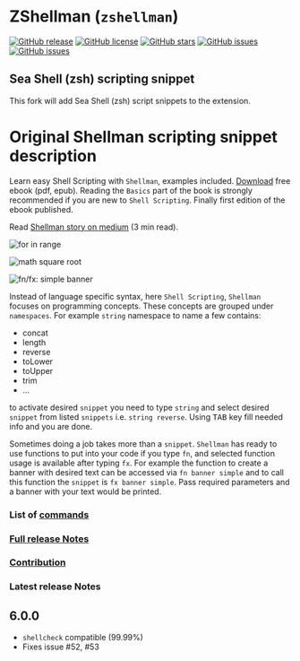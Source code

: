 # ZShellman (`zshellman`)

[![GitHub release](https://img.shields.io/github/release/Theile/zshellman.svg?style=plastic)](https://github.com/Theile/zshellman/releases)
[![GitHub license](https://img.shields.io/github/license/Theile/zshellman.svg?style=plastic)](https://github.com/Theile/zshellman/blob/master/LICENSE.md)
[![GitHub stars](https://img.shields.io/github/stars/Theile/zshellman.svg?style=plastic)](https://github.com/Theile/zshellman/stargazers)
[![GitHub issues](https://img.shields.io/github/forks/Theile/zshellman.svg?style=plastic)](https://github.com/Theile/zshellman/forks)
[![GitHub issues](https://img.shields.io/github/issues/Theile/zshellman.svg?style=plastic)](https://github.com/Theile/zshellman/issues)

## Sea Shell (zsh) scripting snippet

This fork will add Sea Shell (zsh) script snippets to the extension.

# Original Shellman scripting snippet description

Learn easy Shell Scripting with `Shellman`, examples included. [Download](https://github.com/yousefvand/shellman-ebook) free ebook (pdf, epub). Reading the `Basics` part of the book is strongly recommended if you are new to `Shell Scripting`. Finally first edition of the ebook published.

Read [Shellman story on medium](https://medium.com/@remisa.yousefvand/shellman-reborn-f2cc948ce3fc) (3 min read).

![for in range](images/for.gif)

![math square root](images/math.gif)

![fn/fx: simple banner](images/banner.gif)

Instead of language specific syntax, here `Shell Scripting`, `Shellman` focuses on programming concepts. These concepts are grouped under `namespaces`. For example `string` namespace to name a few contains:

- concat
- length
- reverse
- toLower
- toUpper
- trim
- ...

to activate desired `snippet` you need to type `string` and select desired `snippet` from listed `snippets` i.e. `string reverse`. Using <kbd>TAB</kbd> key fill needed info and you are done.

Sometimes doing a job takes more than a `snippet`. `Shellman` has ready to use functions to put into your code if you type `fn`, and selected function usage is available after typing `fx`. For example the function to create a banner with desired text can be accessed via `fn banner simple` and to call this function the `snippet` is `fx banner simple`. Pass required parameters and a banner with your text would be printed.

### List of [commands](COMMANDS.md)

### [Full release Notes](CHANGELOG.md)

### [Contribution](nsroot/README.md)

### Latest release Notes

## 6.0.0

- `shellcheck` compatible (99.99%)
- Fixes issue #52, #53
